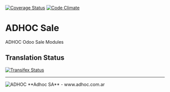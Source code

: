 [![Coverage Status](https://coveralls.io/repos/ingadhoc/sale/badge.png?branch=13.0)](https://coveralls.io/r/ingadhoc/sale?branch=13.0)
[![Code Climate](https://codeclimate.com/github/ingadhoc/sale/badges/gpa.svg)](https://codeclimate.com/github/ingadhoc/sale)

# ADHOC Sale

ADHOC Odoo Sale Modules

[//]: # (addons)
[//]: # (end addons)

Translation Status
------------------
[![Transifex Status](https://www.transifex.com/projects/p/ingadhoc-sale-13-0/chart/image_png)](https://www.transifex.com/projects/p/ingadhoc-sale-13-0)

----

<img alt="ADHOC" src="http://fotos.subefotos.com/83fed853c1e15a8023b86b2b22d6145bo.png" />
**Adhoc SA** - www.adhoc.com.ar
